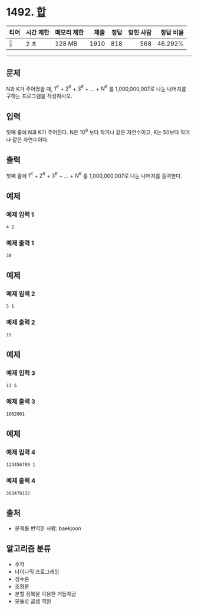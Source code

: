 # 1492. [합](https://www.acmicpc.net/problem/1492)

| 티어 | 시간 제한 | 메모리 제한 | 제출 | 정답 | 맞힌 사람 | 정답 비율 |
|---|---|---|---:|---:|---:|---:|
| <img src="https://static.solved.ac/tier_small/19.svg" width="50%" /> | 2 초 | 128 MB | 1910 | 818 | 568 | 46.292% |

---

## 문제

N과 K가 주어졌을 때, $1^{K}$ + $2^{K}$ + $3^{K}$ + ... + $N^{K}$
를 1,000,000,007로 나눈 나머지를 구하는 프로그램을 작성하시오.

## 입력

첫째 줄에 N과 K가 주어진다. N은 $10^{9}$
보다 작거나 같은 자연수이고, K는 50보다 작거나 같은 자연수이다.

## 출력

첫째 줄에 $1^{K}$ + $2^{K}$ + $3^{K}$ + ... + $N^{K}$
를 1,000,000,007로 나눈 나머지를 출력한다.

## 예제

### 예제 입력 1

```
4 2
```

### 예제 출력 1

```
30
```

## 예제

### 예제 입력 2

```
5 1
```

### 예제 출력 2

```
15
```

## 예제

### 예제 입력 3

```
13 5
```

### 예제 출력 3

```
1002001
```

## 예제

### 예제 입력 4

```
123456789 1
```

### 예제 출력 4

```
383478132
```

## 출처

- 문제를 번역한 사람: baekjoon

## 알고리즘 분류

- 수학
- 다이나믹 프로그래밍
- 정수론
- 조합론
- 분할 정복을 이용한 거듭제곱
- 모듈로 곱셈 역원

